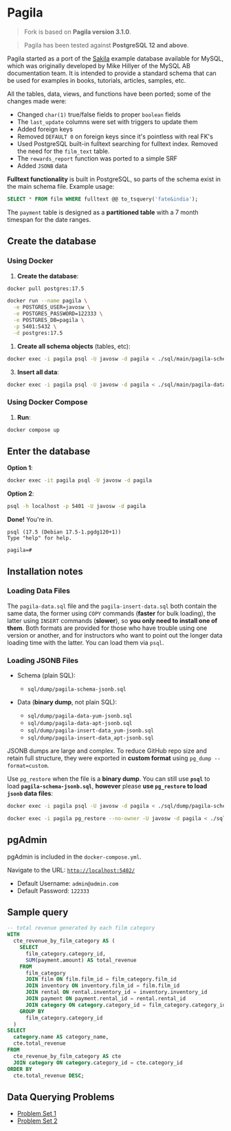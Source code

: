 # Pagila

> Fork is based on **Pagila version 3.1.0**.

> Pagila has been tested against **PostgreSQL 12 and above**.

Pagila started as a port of the [Sakila](https://dev.mysql.com/doc/sakila/en/) example database available for MySQL, which was originally developed by Mike Hillyer of the MySQL AB documentation team. It is intended to provide a standard schema that can be used for examples in books, tutorials, articles, samples, etc.

All the tables, data, views, and functions have been ported; some of the changes made were:

- Changed `char(1)` true/false fields to proper `boolean` fields
- The `last_update` columns were set with triggers to update them
- Added foreign keys
- Removed `DEFAULT 0` on foreign keys since it's pointless with real FK's
- Used PostgreSQL built-in fulltext searching for fulltext index. Removed the need for the `film_text` table.
- The `rewards_report` function was ported to a simple SRF
- Added `JSONB` data

**Fulltext functionality** is built in PostgreSQL, so parts of the schema exist in the main schema file. Example usage:

```sql
SELECT * FROM film WHERE fulltext @@ to_tsquery('fate&india');
```

The `payment` table is designed as a **partitioned table** with a 7 month timespan for the date ranges.

## Create the database

### Using Docker
1. **Create the database**:

```bash
docker pull postgres:17.5

docker run --name pagila \
  -e POSTGRES_USER=javosw \
  -e POSTGRES_PASSWORD=122333 \
  -e POSTGRES_DB=pagila \
  -p 5401:5432 \
  -d postgres:17.5
```

1. **Create all schema objects** (tables, etc):

```bash
docker exec -i pagila psql -U javosw -d pagila < ./sql/main/pagila-schema.sql
```

3. **Insert all data**:

```bash
docker exec -i pagila psql -U javosw -d pagila < ./sql/main/pagila-data.sql
```

### Using Docker Compose

1. **Run**:

```bash
docker compose up
```

## **Enter the database**

**Option 1**:
```bash
docker exec -it pagila psql -U javosw -d pagila
```

**Option 2**:
```bash
psql -h localhost -p 5401 -U javosw -d pagila
```

**Done!** You're in.
```
psql (17.5 (Debian 17.5-1.pgdg120+1))
Type "help" for help.

pagila=#
```
## Installation notes

### Loading Data Files
The `pagila-data.sql` file and the `pagila-insert-data.sql` both contain the same data, the former using `COPY` commands (**faster** for bulk loading), the latter using `INSERT` commands (**slower**), so **you only need to install one of them**. Both formats are provided for those who have trouble using one version or another, and for instructors who want to point out the longer data loading time with the latter. You can load them via `psql`.

### Loading JSONB Files
* Schema (plain SQL):
  * `sql/dump/pagila-schema-jsonb.sql`

* Data (**binary dump**, not plain SQL):
  * `sql/dump/pagila-data-yum-jsonb.sql`
  * `sql/dump/pagila-data-apt-jsonb.sql`
  * `sql/dump/pagila-insert-data_yum-jsonb.sql`
  * `sql/dump/pagila-insert-data_apt-jsonb.sql`

JSONB dumps are large and complex. To reduce GitHub repo size and retain full structure, they were exported in **custom format** using `pg_dump --format=custom`.

Use `pg_restore` when the file is a **binary dump**. You can still use **`psql`** to load **`pagila-schema-jsonb.sql`**, **however** please **use `pg_restore` to load `jsonb` data files**:

```bash
docker exec -i pagila psql -U javosw -d pagila < ./sql/dump/pagila-schema-jsonb.sql

docker exec -i pagila pg_restore --no-owner -U javosw -d pagila < ./sql/dump/pagila-data-apt-jsonb.sql
```

## pgAdmin
pgAdmin is included in the `docker-compose.yml`.

Navigate to the URL: [`http://localhost:5402/`](http://localhost:5402/)
- Default Username: `admin@admin.com`
- Default Password: `122333`

## Sample query

```sql
-- total revenue generated by each film category
WITH
  cte_revenue_by_film_category AS (
    SELECT
      film_category.category_id,
      SUM(payment.amount) AS total_revenue
    FROM
      film_category
      JOIN film ON film.film_id = film_category.film_id
      JOIN inventory ON inventory.film_id = film.film_id
      JOIN rental ON rental.inventory_id = inventory.inventory_id
      JOIN payment ON payment.rental_id = rental.rental_id
      JOIN category ON category.category_id = film_category.category_id
    GROUP BY
      film_category.category_id
  )
SELECT
  category.name AS category_name,
  cte.total_revenue
FROM
  cte_revenue_by_film_category AS cte
  JOIN category ON category.category_id = cte.category_id
ORDER BY
  cte.total_revenue DESC;
```

## Data Querying Problems

- [Problem Set 1](https://github.com/vanessacrramos/SQL-Case-Study-Sakila)
- [Problem Set 2](https://github.com/Ragijaireddy/sakila_DB-sql-query-examples)
